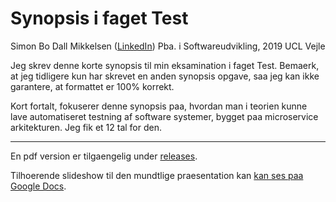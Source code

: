 Synopsis i faget Test
=====================

Simon Bo Dall Mikkelsen ([LinkedIn](https://www.linkedin.com/in/wizhi/))
Pba. i Softwareudvikling, 2019
UCL Vejle

Jeg skrev denne korte synopsis til min eksamination i faget Test. Bemaerk, at jeg tidligere kun har skrevet en anden synopsis opgave, saa jeg kan ikke garantere, at formattet er 100% korrekt.

Kort fortalt, fokuserer denne synopsis paa, hvordan man i teorien kunne lave automatiseret testning af software systemer, bygget paa microservice arkitekturen. Jeg fik et 12 tal for den.

---

En pdf version er tilgaengelig under [releases](https://github.com/Wizhi/pba-test-synopsis/releases).

Tilhoerende slideshow til den mundtlige praesentation kan [kan ses paa Google Docs](https://docs.google.com/presentation/d/e/2PACX-1vRfkPFuCgJe0pUAejXQFG3o5JilVIQw26t4fNNaavXqc4d_Q1rHINqcIAs-Q5zYpduAx0Gv11ibxluM/pub?start=false&loop=false&delayms=3000).

